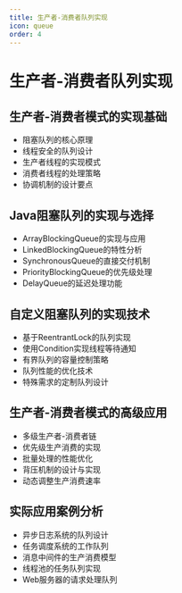 ```yaml
---
title: 生产者-消费者队列实现
icon: queue
order: 4
---
```


# 生产者-消费者队列实现

## 生产者-消费者模式的实现基础

- 阻塞队列的核心原理
- 线程安全的队列设计
- 生产者线程的实现模式
- 消费者线程的处理策略
- 协调机制的设计要点

## Java阻塞队列的实现与选择

- ArrayBlockingQueue的实现与应用
- LinkedBlockingQueue的特性分析
- SynchronousQueue的直接交付机制
- PriorityBlockingQueue的优先级处理
- DelayQueue的延迟处理功能

## 自定义阻塞队列的实现技术

- 基于ReentrantLock的队列实现
- 使用Condition实现线程等待通知
- 有界队列的容量控制策略
- 队列性能的优化技术
- 特殊需求的定制队列设计

## 生产者-消费者模式的高级应用

- 多级生产者-消费者链
- 优先级生产消费的实现
- 批量处理的性能优化
- 背压机制的设计与实现
- 动态调整生产消费速率

## 实际应用案例分析

- 异步日志系统的队列设计
- 任务调度系统的工作队列
- 消息中间件的生产消费模型
- 线程池的任务队列实现
- Web服务器的请求处理队列
